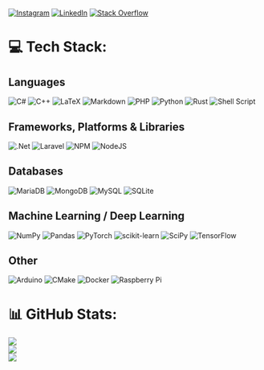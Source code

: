 # 
[![Instagram](https://img.shields.io/badge/Instagram-%23E4405F.svg?logo=Instagram&logoColor=white)](https://instagram.com/paddel.png) 
[![LinkedIn](https://img.shields.io/badge/LinkedIn-%230077B5.svg?logo=linkedin&logoColor=white)](https://linkedin.com/in/paddel) 
[![Stack Overflow](https://img.shields.io/badge/-Stackoverflow-FE7A16?logo=stack-overflow&logoColor=white)](https://stackoverflow.com/users/paddel) 

# 💻 Tech Stack:
## Languages
![C#](https://img.shields.io/badge/c%23-%23239120.svg?style=plastic&logo=c-sharp&logoColor=white) 
![C++](https://img.shields.io/badge/c++-%2300599C.svg?style=plastic&logo=c%2B%2B&logoColor=white) 
![LaTeX](https://img.shields.io/badge/latex-%23008080.svg?style=plastic&logo=latex&logoColor=white) 
![Markdown](https://img.shields.io/badge/markdown-%23000000.svg?style=plastic&logo=markdown&logoColor=white) 
![PHP](https://img.shields.io/badge/php-%23777BB4.svg?style=plastic&logo=php&logoColor=white) 
![Python](https://img.shields.io/badge/python-3670A0?style=plastic&logo=python&logoColor=ffdd54) 
![Rust](https://img.shields.io/badge/rust-%23000000.svg?style=plastic&logo=rust&logoColor=white) 
![Shell Script](https://img.shields.io/badge/shell_script-%23121011.svg?style=plastic&logo=gnu-bash&logoColor=white) 

## Frameworks, Platforms & Libraries
![.Net](https://img.shields.io/badge/.NET-5C2D91?style=plastic&logo=.net&logoColor=white) 
![Laravel](https://img.shields.io/badge/laravel-%23FF2D20.svg?style=plastic&logo=laravel&logoColor=white) 
![NPM](https://img.shields.io/badge/NPM-%23000000.svg?style=plastic&logo=npm&logoColor=white) 
![NodeJS](https://img.shields.io/badge/node.js-6DA55F?style=plastic&logo=node.js&logoColor=white) 

## Databases
![MariaDB](https://img.shields.io/badge/MariaDB-003545?style=plastic&logo=mariadb&logoColor=white) 
![MongoDB](https://img.shields.io/badge/MongoDB-%234ea94b.svg?style=plastic&logo=mongodb&logoColor=white) 
![MySQL](https://img.shields.io/badge/mysql-%2300f.svg?style=plastic&logo=mysql&logoColor=white) 
![SQLite](https://img.shields.io/badge/sqlite-%2307405e.svg?style=plastic&logo=sqlite&logoColor=white) 

## Machine Learning / Deep Learning
![NumPy](https://img.shields.io/badge/numpy-%23013243.svg?style=plastic&logo=numpy&logoColor=white) 
![Pandas](https://img.shields.io/badge/pandas-%23150458.svg?style=plastic&logo=pandas&logoColor=white) 
![PyTorch](https://img.shields.io/badge/PyTorch-%23EE4C2C.svg?style=plastic&logo=PyTorch&logoColor=white) 
![scikit-learn](https://img.shields.io/badge/scikit--learn-%23F7931E.svg?style=plastic&logo=scikit-learn&logoColor=white) 
![SciPy](https://img.shields.io/badge/SciPy-%230C55A5.svg?style=plastic&logo=scipy&logoColor=%white) 
![TensorFlow](https://img.shields.io/badge/TensorFlow-%23FF6F00.svg?style=plastic&logo=TensorFlow&logoColor=white) 

## Other
![Arduino](https://img.shields.io/badge/-Arduino-00979D?style=plastic&logo=Arduino&logoColor=white) 
![CMake](https://img.shields.io/badge/CMake-%23008FBA.svg?style=plastic&logo=cmake&logoColor=white) 
![Docker](https://img.shields.io/badge/docker-%230db7ed.svg?style=plastic&logo=docker&logoColor=white) 
![Raspberry Pi](https://img.shields.io/badge/-RaspberryPi-C51A4A?style=plastic&logo=Raspberry-Pi)

# 📊 GitHub Stats:
![](https://github-readme-stats.vercel.app/api?username=pblan&theme=dark&hide_border=false&include_all_commits=true&count_private=true)<br/>
![](https://github-readme-streak-stats.herokuapp.com/?user=pblan&theme=dark&hide_border=false)<br/>
![](https://github-readme-stats.vercel.app/api/top-langs/?username=pblan&theme=dark&hide_border=false&include_all_commits=true&count_private=true&layout=compact)

  <!-- Proudly created with GPRM ( https://gprm.itsvg.in ) -->
  
